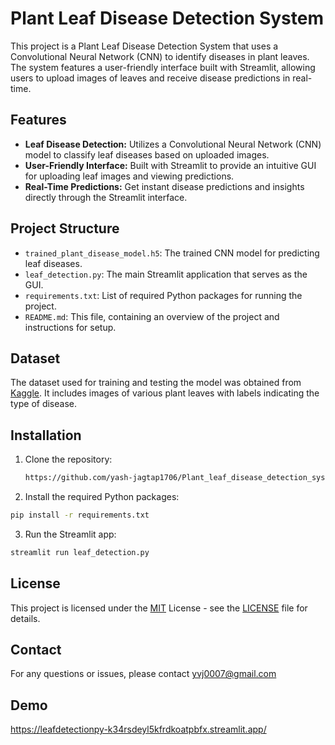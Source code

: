 # Plant Leaf Disease Detection System

This project is a Plant Leaf Disease Detection System that uses a Convolutional Neural Network (CNN) to identify diseases in plant leaves. The system features a user-friendly interface built with Streamlit, allowing users to upload images of leaves and receive disease predictions in real-time.

## Features

- **Leaf Disease Detection:** Utilizes a Convolutional Neural Network (CNN) model to classify leaf diseases based on uploaded images.
- **User-Friendly Interface:** Built with Streamlit to provide an intuitive GUI for uploading leaf images and viewing predictions.
- **Real-Time Predictions:** Get instant disease predictions and insights directly through the Streamlit interface.

## Project Structure

- `trained_plant_disease_model.h5`: The trained CNN model for predicting leaf diseases.
- `leaf_detection.py`: The main Streamlit application that serves as the GUI.
- `requirements.txt`: List of required Python packages for running the project.
- `README.md`: This file, containing an overview of the project and instructions for setup.

## Dataset

The dataset used for training and testing the model was obtained from [Kaggle]( https://www.kaggle.com/datasets/vipoooool/new-plant-diseases-dataset). It includes images of various plant leaves with labels indicating the type of disease.

## Installation

1. Clone the repository:
   ```bash
   https://github.com/yash-jagtap1706/Plant_leaf_disease_detection_system.git ```

2. Install the required Python packages:
```bash
pip install -r requirements.txt
 ```

3. Run the Streamlit app:
```bash
streamlit run leaf_detection.py 
```


## License

This project is licensed under the [MIT](https://choosealicense.com/licenses/mit/) License - see the [LICENSE](LICENSE) file for details.

## Contact
For any questions or issues, please contact yvj0007@gmail.com 

## Demo

https://leafdetectionpy-k34rsdeyl5kfrdkoatpbfx.streamlit.app/


